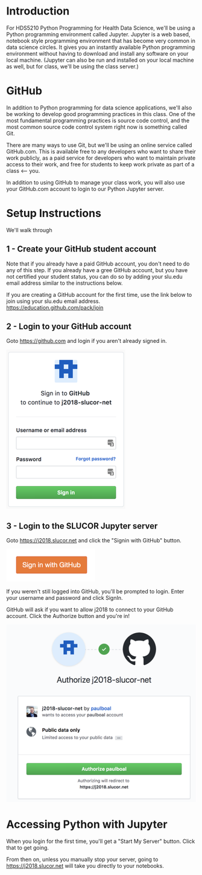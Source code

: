 Introduction
===

For HDS5210 Python Programming for Health Data Science, we'll be using a Python programming environment called Jupyter.  Jupyter is a web based, notebook style programming environment that has become very common in data science circles.  It gives you an instantly available Python programming environment without having to download and install any software on your local machine.  (Jupyter can also be run and installed on your local machine as well, but for class, we'll be using the class server.)

GitHub
===

In addition to Python programming for data science applications, we'll also be working to develop good programming practices in this class.  One of the most fundamental programming practices is source code control, and the most common source code control system right now is something called Git.

There are many ways to use Git, but we'll be using an online service called GitHub.com.  This is available free to any developers who want to share their work publicly, as a paid service for developers who want to maintain private access to their work, and free for students to keep work private as part of a class <-- you.

In addition to using GitHub to manage your class work, you will also use your GitHub.com account to login to our Python Jupyter server.

Setup Instructions
===

We'll walk through 


1 - Create your GitHub student account
---

Note that if you already have a paid GitHub account, you don't need to do any of this step.  If you already have a gree GitHub account, but you have not certified your student status, you can do so by adding your slu.edu email address similar to the instructions below.

If you are creating a GitHub account for the first time, use the link below to join using your slu.edu email address.
https://education.github.com/pack/join

2 - Login to your GitHub account
---

Goto https://github.com and login if you aren't already signed in.

![Login Screen](screenshots/login-to-github.png)


3 - Login to the SLUCOR Jupyter server
---

Goto https://j2018.slucor.net and click the "Signin with GitHub" button.

![Signin Button](screenshots/login-with-github.png)

If you weren't still logged into GitHub, you'll be prompted to login.  Enter your username and password and click SignIn.

GitHub will ask if you want to allow j2018 to connect to your GitHub account. Click the Authorize button and you're in!

![GitHub Authorization](screenshots/github-authorization.png)


Accessing Python with Jupyter
===

When you login for the first time, you'll get a "Start My Server" button.  Click that to get going.

From then on, unless you manually stop your server, going to https://j2018.slucor.net will take you directly to your notebooks.




